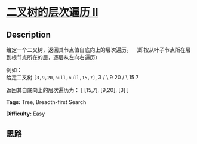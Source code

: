 # [二叉树的层次遍历 II][title]

## Description

给定一个二叉树，返回其节点值自底向上的层次遍历。 （即按从叶子节点所在层到根节点所在的层，逐层从左向右遍历）

例如：  
给定二叉树 `[3,9,20,null,null,15,7]`,
                3       / \      9  20        /  \       15   7    

返回其自底向上的层次遍历为：
            [      [15,7],      [9,20],      [3]    ]    


**Tags:** Tree, Breadth-first Search

**Difficulty:** Easy

## 思路

[title]: https://leetcode-cn.com/problems/binary-tree-level-order-traversal-ii
